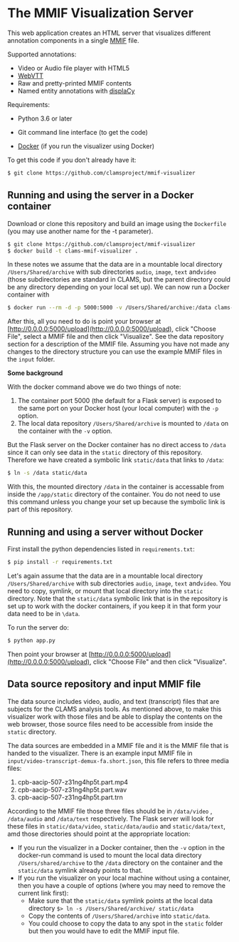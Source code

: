 # The MMIF Visualization Server

This web application creates an HTML server that visualizes different annotation components in a single [MMIF](https://mmif.clams.ai) file.

Supported annotations:

- Video or Audio file player with HTML5
- [WebVTT](https://www.w3.org/TR/webvtt1/)
- Raw and pretty-printed MMIF contents
- Named entity annotations with [displaCy](https://explosion.ai/demos/displacy-ent)

Requirements:

- Python 3.6 or later

- Git command line interface (to get the code)

- [Docker](https://www.docker.com/)  (if you run the visualizer using Docker)

To get this code if you don't already have it:

```bash
$ git clone https://github.com/clamsproject/mmif-visualizer
```



## Running and using the server in a Docker container

Download or clone this repository and build an image using the `Dockerfile` (you may use another name for the -t parameter).

```bash
$ git clone https://github.com/clamsproject/mmif-visualizer
$ docker build -t clams-mmif-visualizer .
```

In these notes we assume that the data are in a mountable local directory `/Users/Shared/archive` with sub directories `audio`, `image`, `text` and`video` (those subdirectories are standard in CLAMS, but the parent directory could be any directory depending on your local set up). We can now run a Docker container with

```bash
$ docker run --rm -d -p 5000:5000 -v /Users/Shared/archive:/data clams-mmif-visualizer
```

After this, all you need to do is point your browser at [http://0.0.0.0:5000/upload](http://0.0.0.0:5000/upload), click "Choose File", select a MMIF file and then click "Visualize". See the data repository section for a description of the MMIF file. Assuming you have not made any changes to the directory structure you can use the example MMIF files in the `input` folder.

**Some background**

With the docker command above we do two things of note:

1. The container port 5000 (the default for a Flask server) is exposed to the same port on your Docker host (your local computer) with the `-p` option.
2. The local data repository `/Users/Shared/archive` is mounted to `/data` on the container with the `-v` option.

But the Flask server on the Docker container has no direct access to `/data` since it can only see data in the `static` directory of this repository. Therefore we have created a symbolic link `static/data` that links to `/data`:

```bash
$ ln -s /data static/data
```

With this, the mounted directory `/data` in the container is accessable from inside the `/app/static` directory of the container. You do not need to use this command unless you change your set up because the symbolic link is part of this repository. 



## Running and using a server without Docker

First install the python dependencies listed in `requirements.txt`:

````bash
$ pip install -r requirements.txt
````

Let's again assume that the data are in a mountable local directory `/Users/Shared/archive` with sub directories `audio`, `image`, `text` and`video`. You need to copy, symlink, or mount that local directory into the `static` directory. Note that the `static/data` symbolic link that is in the repository is set up to work with the docker containers, if you keep it in that form your data need to be in `\data`. 

To run the server do:

```bash
$ python app.py
```

Then point your browser at [http://0.0.0.0:5000/upload](http://0.0.0.0:5000/upload), click "Choose File" and then click "Visualize".



## Data source repository and input MMIF file
The data source includes video, audio, and text (transcript) files that are subjects for the CLAMS analysis tools. As mentioned above, to make this visualizer work with those files and be able to display the contents on the web browser, those source files need to be accessible from inside the `static` directory.

The data sources are embedded in a MMIF file and it is the MMIF file that is handed to the visualizer. There is an example input MMIF file in `input/video-transcript-demux-fa.short.json`, this file refers to three media files:

1. cpb-aacip-507-z31ng4hp5t.part.mp4
2. cpb-aacip-507-z31ng4hp5t.part.wav
3. cpb-aacip-507-z31ng4hp5t.part.trn

According to the MMIF file those three files should be in `/data/video` ,  `/data/audio` and `/data/text` respectively. The Flask server will look for these files in `static/data/video`, `static/data/audio` and `static/data/text`, amd those directories should point at the appropriate location:

- If you run the visualizer in a Docker container, then the `-v` option in the docker-run command is used to mount the local data directory `/Users/shared/archive` to the `/data` directory on the container and the `static/data` symlink already points to that.
- If you run the visualizer on your local machine without using a container, then you have a couple of options (where you may need to remove the current link first):
  - Make sure that the `static/data` symlink points at the local data directory 
    `$> ln -s /Users/Shared/archive/ static/data`
  - Copy the contents of `/Users/Shared/archive` into `static/data`.
  - You could choose to copy the data to any spot in the `static` folder but then you would have to edit the MMIF input file.

